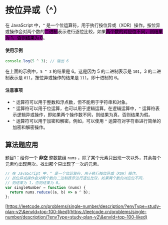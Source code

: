 # 按位异或（^）

在 JavaScript 中，`^` 是一个位运算符，用于执行按位异或（XOR）操作。按位异或操作会对两个数的<mark style="background-color:purple;">二进制</mark>表示进行逐位比较，如果<mark style="background-color:purple;">两个数的对应位不同，则结果为 1，否则结果为 0</mark>。

#### 使用示例

```javascript
console.log(5 ^ 3); // 输出 6
```

在上面的示例中，`5 ^ 3` 的结果是 6。这是因为 5 的二进制表示是 `101`，3 的二进制表示是 `011`，按位异或操作的结果是 `111`，即十进制的 6。

#### 注意事项

* `^` 运算符可以用于整数和浮点数，但不能用于字符串和对象。
* `^` 运算符可以用于位运算，也可以用于逻辑运算。在逻辑运算中，`^` 运算符表示逻辑异或操作，即如果两个操作数不同，则结果为真，否则结果为假。
* `^` 运算符可以用于加密和解密。例如，可以使用 `^` 运算符对字符串进行简单的加密和解密操作。



## 算法题应用

题目1：给你一个 **非空** 整数数组 `nums` ，除了某个元素只出现一次以外，其余每个元素均出现两次。找出那个只出现了一次的元素。

```javascript
// 在 JavaScript 中，^ 是一个位运算符，用于执行按位异或（XOR）操作。
// 按位异或操作会对两个数的二进制表示进行逐位比较，如果两个数的对应位不同，
// 则结果为 1，否则结果为 0。
var singleNumber = function (nums) {
  return nums.reduce((a, b) => a ^ b);
};

```

[https://leetcode.cn/problems/single-number/description/?envType=study-plan-v2\&envId=top-100-liked](https://leetcode.cn/problems/single-number/description/?envType=study-plan-v2\&envId=top-100-liked)
